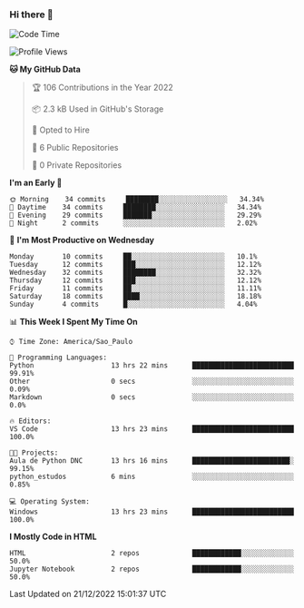 ### Hi there 👋

<!--
**igabriel-gb/igabriel-gb** is a ✨ _special_ ✨ repository because its `README.md` (this file) appears on your GitHub profile.

Here are some ideas to get you started:

- 🔭 I’m currently working on ...
- 🌱 I’m currently learning ...
- 👯 I’m looking to collaborate on ...
- 🤔 I’m looking for help with ...
- 💬 Ask me about ...
- 📫 How to reach me: ...
- 😄 Pronouns: ...
- ⚡ Fun fact: ...
-->

<!--START_SECTION:waka-->
![Code Time](http://img.shields.io/badge/Code%20Time-82%20hrs%2022%20mins-blue)

![Profile Views](http://img.shields.io/badge/Profile%20Views-1-blue)

**🐱 My GitHub Data** 

> 🏆 106 Contributions in the Year 2022
 > 
> 📦 2.3 kB Used in GitHub's Storage 
 > 
> 💼 Opted to Hire
 > 
> 📜 6 Public Repositories 
 > 
> 🔑 0 Private Repositories  
 > 
**I'm an Early 🐤** 

```text
🌞 Morning    34 commits     ████████░░░░░░░░░░░░░░░░░   34.34% 
🌇 Daytime    34 commits     ████████░░░░░░░░░░░░░░░░░   34.34% 
🌃 Evening    29 commits     ███████░░░░░░░░░░░░░░░░░░   29.29% 
🌙 Night      2 commits      ░░░░░░░░░░░░░░░░░░░░░░░░░   2.02%

```
📅 **I'm Most Productive on Wednesday** 

```text
Monday       10 commits     ██░░░░░░░░░░░░░░░░░░░░░░░   10.1% 
Tuesday      12 commits     ███░░░░░░░░░░░░░░░░░░░░░░   12.12% 
Wednesday    32 commits     ████████░░░░░░░░░░░░░░░░░   32.32% 
Thursday     12 commits     ███░░░░░░░░░░░░░░░░░░░░░░   12.12% 
Friday       11 commits     ██░░░░░░░░░░░░░░░░░░░░░░░   11.11% 
Saturday     18 commits     ████░░░░░░░░░░░░░░░░░░░░░   18.18% 
Sunday       4 commits      █░░░░░░░░░░░░░░░░░░░░░░░░   4.04%

```


📊 **This Week I Spent My Time On** 

```text
⌚︎ Time Zone: America/Sao_Paulo

💬 Programming Languages: 
Python                   13 hrs 22 mins      █████████████████████████   99.91% 
Other                    0 secs              ░░░░░░░░░░░░░░░░░░░░░░░░░   0.09% 
Markdown                 0 secs              ░░░░░░░░░░░░░░░░░░░░░░░░░   0.0%

🔥 Editors: 
VS Code                  13 hrs 23 mins      █████████████████████████   100.0%

🐱‍💻 Projects: 
Aula de Python DNC       13 hrs 16 mins      ████████████████████████░   99.15% 
python_estudos           6 mins              ░░░░░░░░░░░░░░░░░░░░░░░░░   0.85%

💻 Operating System: 
Windows                  13 hrs 23 mins      █████████████████████████   100.0%

```

**I Mostly Code in HTML** 

```text
HTML                     2 repos             ████████████░░░░░░░░░░░░░   50.0% 
Jupyter Notebook         2 repos             ████████████░░░░░░░░░░░░░   50.0%

```



 Last Updated on 21/12/2022 15:01:37 UTC
<!--END_SECTION:waka-->
